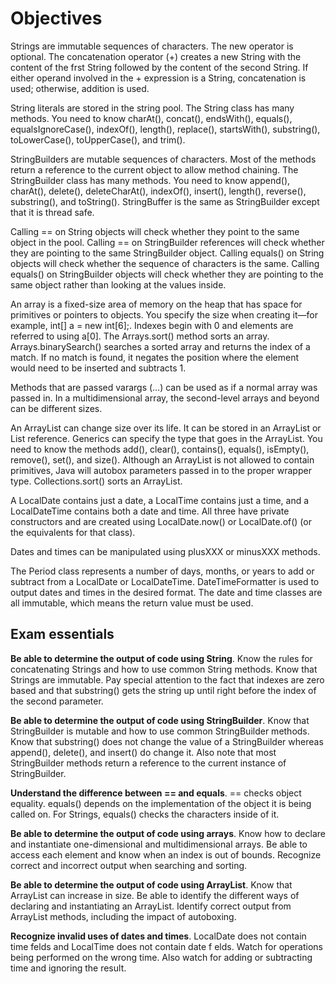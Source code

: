 # Objectives

Strings are immutable sequences of characters. The new operator is optional. The concatenation operator (+) creates a new String with the content of the frst String followed by the content of the second String. If either operand involved in the + expression is a String, concatenation is used; otherwise, addition is used.

String literals are stored in the string pool. The String class has many methods. You need to know charAt(), concat(), endsWith(), equals(), equalsIgnoreCase(), indexOf(), length(), replace(), startsWith(), substring(), toLowerCase(), toUpperCase(), and trim().

StringBuilders are mutable sequences of characters. Most of the methods return a reference to the current object to allow method chaining. The StringBuilder class has many methods. You need to know append(), charAt(), delete(), deleteCharAt(), indexOf(), insert(), length(), reverse(), substring(), and toString(). StringBuffer is the same as StringBuilder except that it is thread safe.

Calling == on String objects will check whether they point to the same object in the pool. Calling == on StringBuilder references will check whether they are pointing to the same StringBuilder object. Calling equals() on String objects will check whether the
sequence of characters is the same. Calling equals() on StringBuilder objects will check whether they are pointing to the same object rather than looking at the values inside.

An array is a fixed-size area of memory on the heap that has space for primitives or pointers to objects. You specify the size when creating it—for example, int[] a = new int[6];. Indexes begin with 0 and elements are referred to using a[0]. The Arrays.sort()
method sorts an array. Arrays.binarySearch() searches a sorted array and returns the index of a match. If no match is found, it negates the position where the element would need to be inserted and subtracts 1.

Methods that are passed varargs (…) can be used as if a normal array was passed in. In a multidimensional array, the second-level arrays and beyond can be different sizes.

An ArrayList can change size over its life. It can be stored in an ArrayList or List reference. Generics can specify the type that goes in the ArrayList. You need to know the methods add(), clear(), contains(), equals(), isEmpty(), remove(), set(), and size(). Although an ArrayList is not allowed to contain primitives, Java will autobox parameters passed in to the proper wrapper type. Collections.sort() sorts an ArrayList.

A LocalDate contains just a date, a LocalTime contains just a time, and a LocalDateTime contains both a date and time. All three have private constructors and are created using LocalDate.now() or LocalDate.of() (or the equivalents for that class). 

Dates and times can be manipulated using plusXXX or minusXXX methods.

The Period class represents a number of days, months, or years to add or subtract from a LocalDate or LocalDateTime. DateTimeFormatter is used to output dates and times in the desired format. The date and time classes are all immutable, which means the return value must be used.

## Exam essentials

**Be able to determine the output of code using String**. Know the rules for concatenating Strings and how to use common String methods. Know that Strings are immutable. Pay special attention to the fact that indexes are zero based and that substring() gets the
string up until right before the index of the second parameter.

**Be able to determine the output of code using StringBuilder**. Know that StringBuilder is mutable and how to use common StringBuilder methods. Know that substring() does not change the value of a StringBuilder whereas append(), delete(), and insert() do change it. Also note that most StringBuilder methods return a reference to the current instance of StringBuilder.

**Understand the difference between == and equals**. == checks object equality. equals() depends on the implementation of the object it is being called on. For Strings, equals() checks the characters inside of it.

**Be able to determine the output of code using arrays**. Know how to declare and instantiate one-dimensional and multidimensional arrays. Be able to access each element and know when an index is out of bounds. Recognize correct and incorrect output when searching
and sorting.

**Be able to determine the output of code using ArrayList**. Know that ArrayList can increase in size. Be able to identify the different ways of declaring and instantiating an ArrayList. Identify correct output from ArrayList methods, including the impact of
autoboxing.

**Recognize invalid uses of dates and times**. LocalDate does not contain time felds and LocalTime does not contain date f elds. Watch for operations being performed on the wrong time. Also watch for adding or subtracting time and ignoring the result.